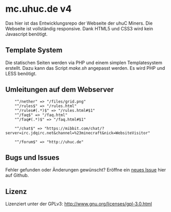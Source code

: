 # mc.uhuc.de v4

Das hier ist das Entwicklungsrepo der Webseite der uhuC Miners. Die Webseite ist vollständig responsive. Dank HTML5 und CSS3 wird kein Javascript benötigt.


## Template System

Die statischen Seiten werden via PHP und einem simplen Templatesystem erstellt. Dazu kann das Script *make.sh* angepasst werden. Es wird PHP und LESS benötigt.


## Umleitungen auf dem Webserver

		"^/nether" => "/files/grid.png"
		"^/rules$" => "/rules.html"
		"^/rules#(.*)$" => "/rules.html#$1"
		"^/faq$" => "/faq.html"
		"^/faq#(.*)$" => "/faq.html#$1"

		"^/chat$" => "https://mibbit.com/chat/?server=irc.jdqirc.net&channel=%23minecraft&nick=WebsiteVisitor"

		"^/forum$" => "http://uhuc.de"


## Bugs und Issues

Fehler gefunden oder Änderungen gewünscht? Eröffne ein [neues Issue](https://github.com/uhuc-de/mc-homepage4/issues/) hier auf Github.


## Lizenz

Lizenziert unter der GPLv3: http://www.gnu.org/licenses/gpl-3.0.html